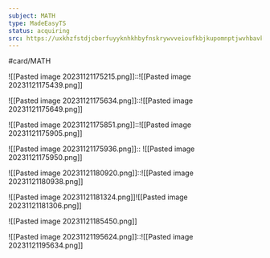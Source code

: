 ```yaml
---
subject: MATH
type: MadeEasyTS
status: acquiring
src: https://uxkhzfstdjcborfuyyknhkhbyfnskrywvveioufkbjkupomnptjwvhbavkysuhi.vercel.app/me/test.html?pageName=timeManagementReport&testid=5153&t=a&testType=2&data=eyJuYW1lIjoiRW5naW5lZXJpbmcgTWF0aGVtYXRpY3MtMSAoR0FURSAyMDIzKSJ9
---
```

#card/MATH

![[Pasted image 20231121175215.png]]::![[Pasted image 20231121175439.png]]

![[Pasted image 20231121175634.png]]::![[Pasted image 20231121175649.png]]

![[Pasted image 20231121175851.png]]::![[Pasted image 20231121175905.png]]

![[Pasted image 20231121175936.png]]:: ![[Pasted image 20231121175950.png]]


![[Pasted image 20231121180920.png]]::![[Pasted image 20231121180938.png]]

![[Pasted image 20231121181324.png]]![[Pasted image 20231121181306.png]]

![[Pasted image 20231121185450.png]]

![[Pasted image 20231121195624.png]]::![[Pasted image 20231121195634.png]]

